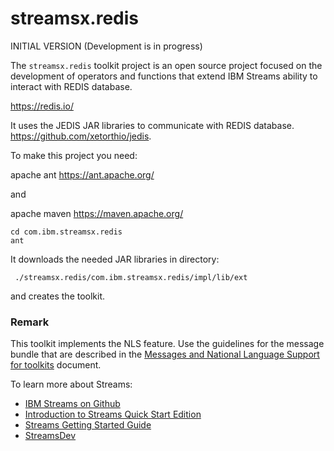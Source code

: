 # streamsx.redis

INITIAL VERSION (Development is in progress)

The `streamsx.redis` toolkit project is an open source project focused on the development of operators and functions that extend IBM Streams ability to interact with REDIS database.

https://redis.io/


It uses the JEDIS JAR libraries to communicate with REDIS database. 
https://github.com/xetorthio/jedis.


To make this project you need: 

apache ant  https://ant.apache.org/ 

and 

apache maven https://maven.apache.org/

```
cd com.ibm.streamsx.redis
ant
```

It downloads the needed JAR libraries in directory:
```
 ./streamsx.redis/com.ibm.streamsx.redis/impl/lib/ext
```
and creates the toolkit.


### Remark
This toolkit implements the NLS feature. Use the guidelines for the message bundle that are described in the [Messages and National Language Support for toolkits](https://github.com/IBMStreams/administration/wiki/Messages-and-National-Language-Support-for-toolkits) document.

To learn more about Streams:

* [IBM Streams on Github](http://ibmstreams.github.io)
* [Introduction to Streams Quick Start Edition](http://ibmstreams.github.io/streamsx.documentation/docs/4.3/qse-intro/)
* [Streams Getting Started Guide](http://ibmstreams.github.io/streamsx.documentation/docs/4.3/qse-getting-started/)
* [StreamsDev](https://developer.ibm.com/streamsdev/)
